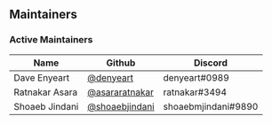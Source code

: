 ## Maintainers

### Active Maintainers

| Name              | Github    | Discord        |
|-------------------|-----------|----------------|
| Dave Enyeart | [@denyeart](https://github.com/denyeart) | denyeart#0989 |
| Ratnakar Asara | [@asararatnakar](https://github.com/asararatnakar) | ratnakar#3494 |
| Shoaeb Jindani | [@shoaebjindani](https://github.com/shoaebjindani) | shoaebmjindani#9890 |
